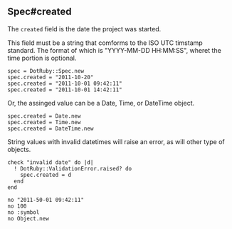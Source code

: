 ## Spec#created

The `created` field is the date the project was started.

This field must be a string that comforms to the ISO UTC timstamp standard.
The format of which is "YYYY-MM-DD HH:MM:SS", wheret the time portion is
optional.

    spec = DotRuby::Spec.new
    spec.created = "2011-10-20"
    spec.created = "2011-10-01 09:42:11"
    spec.created = "2011-10-01 14:42:11"

Or, the assinged value can be a Date, Time, or DateTime object.

    spec.created = Date.new
    spec.created = Time.new
    spec.created = DateTime.new

String values with invalid datetimes will raise an error, as will other
type of objects.

    check "invalid date" do |d|
      ! DotRuby::ValidationError.raised? do
        spec.created = d
      end
    end

    no "2011-50-01 09:42:11"
    no 100
    no :symbol
    no Object.new

